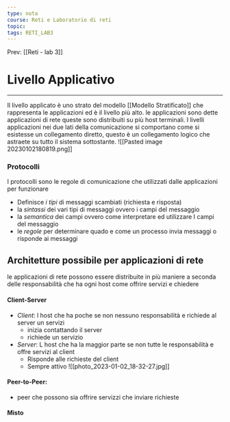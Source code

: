 ```yaml
---
type: nota
course: Reti e Laboratorio di reti
topic: 
tags: RETI_LAB3 
---
```


Prev: [[Reti - lab 3]]

# Livello Applicativo
---

Il livello applicato è uno strato del modello [[Modello Stratificato]] che rappresenta le applicazioni ed è il livello più alto. le applicazioni sono dette applicazioni di rete queste sono distribuiti su più host terminali.
I livelli applicazioni nei due lati della comunicazione si comportano come si esistesse un collegamento diretto, questo è un collegamento logico che astraete su tutto il sistema sottostante. 
![[Pasted image 20230102180819.png]]
### Protocolli
I protocolli sono le regole di comunicazione che utilizzati dalle applicazioni per funzionare
- Definisce _i tipi_ di messaggi scambiati (richiesta e risposta)
- la _sintassi_ dei vari tipi di messaggi ovvero i campi del messaggio
- la _semantica_ dei campi ovvero come interpretare ed utilizzare I campi del messaggio
- le _regole_ per determinare quado e come un processo invia messaggi o risponde ai messaggi

## Architetture possibile per applicazioni di rete
le applicazioni di rete possono essere distribuite in più maniere a seconda delle responsabilità che ha ogni host come offrire servizi e chiedere 
#### Client-Server
- _Client_: l host che ha poche se non nessuno responsabilità e richiede al server un servizi
	- inizia contattando il server
	- richiede un servizio
- _Server_: L host che ha la maggior parte se non tutte le responsabilità e offre servizi al client
	- Risponde alle richieste del client
	- Sempre attivo
![[photo_2023-01-02_18-32-27.jpg]]
#### Peer-to-Peer:
- peer che possono sia offrire servizzi che inviare richieste 
#### Misto


